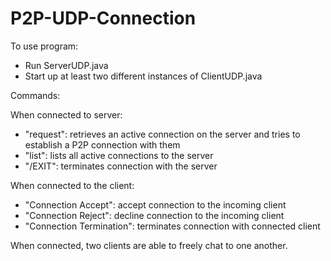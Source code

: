 # P2P-UDP-Connection

To use program:

- Run ServerUDP.java
- Start up at least two different instances of ClientUDP.java

Commands:

  When connected to server:
  - "request": retrieves an active connection on the server and tries to establish a P2P connection with them
  - "list": lists all active connections to the server
  - "/EXIT": terminates connection with the server
  
  When connected to the client:
  - "Connection Accept": accept connection to the incoming client
  - "Connection Reject": decline connection to the incoming client
  - "Connection Termination": terminates connection with connected client

When connected, two clients are able to freely chat to one another.

 
